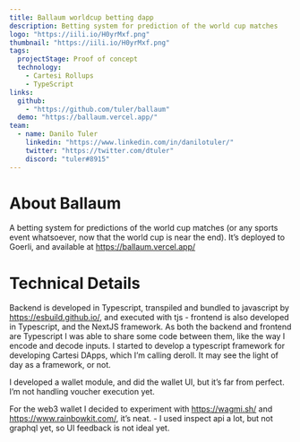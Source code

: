 ```yaml
---
title: Ballaum worldcup betting dapp
description: Betting system for prediction of the world cup matches
logo: "https://iili.io/H0yrMxf.png"
thumbnail: "https://iili.io/H0yrMxf.png"
tags:
  projectStage: Proof of concept
  technology:
    - Cartesi Rollups
    - TypeScript
links:
  github:
    - "https://github.com/tuler/ballaum"
  demo: "https://ballaum.vercel.app/"
team:
  - name: Danilo Tuler
    linkedin: "https://www.linkedin.com/in/danilotuler/"
    twitter: "https://twitter.com/dtuler"
    discord: "tuler#8915"
---
```


# About Ballaum

A betting system for predictions of the world cup matches (or any sports event whatsoever, now that the world cup is near the end). It’s deployed to Goerli, and available at https://ballaum.vercel.app/

# Technical Details

Backend is developed in Typescript, transpiled and bundled to javascript by https://esbuild.github.io/, and executed with tjs - frontend is also developed in Typescript, and the NextJS framework.
As both the backend and frontend are Typescript I was able to share some code between them, like the way I encode and decode inputs.
I started to develop a typescript framework for developing Cartesi DApps, which I’m calling deroll. It may see the light of day as a framework, or not.

I developed a wallet module, and did the wallet UI, but it’s far from perfect. I’m not handling voucher execution yet.

For the web3 wallet I decided to experiment with https://wagmi.sh/ and https://www.rainbowkit.com/, it’s neat. - I used inspect api a lot, but not graphql yet, so UI feedback is not ideal yet.
